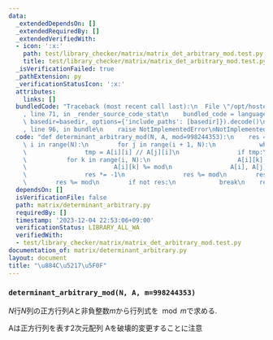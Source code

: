 ```yaml
---
data:
  _extendedDependsOn: []
  _extendedRequiredBy: []
  _extendedVerifiedWith:
  - icon: ':x:'
    path: test/library_checker/matrix/matrix_det_arbitrary_mod.test.py
    title: test/library_checker/matrix/matrix_det_arbitrary_mod.test.py
  _isVerificationFailed: true
  _pathExtension: py
  _verificationStatusIcon: ':x:'
  attributes:
    links: []
  bundledCode: "Traceback (most recent call last):\n  File \"/opt/hostedtoolcache/PyPy/3.10.13/x64/lib/pypy3.10/site-packages/onlinejudge_verify/documentation/build.py\"\
    , line 71, in _render_source_code_stat\n    bundled_code = language.bundle(stat.path,\
    \ basedir=basedir, options={'include_paths': [basedir]}).decode()\n  File \"/opt/hostedtoolcache/PyPy/3.10.13/x64/lib/pypy3.10/site-packages/onlinejudge_verify/languages/python.py\"\
    , line 96, in bundle\n    raise NotImplementedError\nNotImplementedError\n"
  code: "def determinant_arbitrary_mod(N, A, mod=998244353):\n    res = 1\n    for\
    \ i in range(N):\n        for j in range(i + 1, N):\n            while A[j][i]:\n\
    \                tmp = A[i][i] // A[j][i]\n                if tmp:\n         \
    \           for k in range(i, N):\n                        A[i][k] -= tmp * A[j][k]\n\
    \                        A[i][k] %= mod\n                A[i], A[j] = A[j], A[i]\n\
    \                res *= -1\n                res %= mod\n        res *= A[i][i]\n\
    \        res %= mod\n        if not res:\n            break\n    return res\n"
  dependsOn: []
  isVerificationFile: false
  path: matrix/determinant_arbitrary.py
  requiredBy: []
  timestamp: '2023-12-04 22:53:06+09:00'
  verificationStatus: LIBRARY_ALL_WA
  verifiedWith:
  - test/library_checker/matrix/matrix_det_arbitrary_mod.test.py
documentation_of: matrix/determinant_arbitrary.py
layout: document
title: "\u884C\u5217\u5F0F"
---
```


### `determinant_arbitrary_mod(N, A, m=998244353)`

$N$行$N$列の正方行列$A$と非負整数$m$から行列式を$\mod m$で求める.

Aは正方行列を表す2次元配列
Aを破壊的変更することに注意